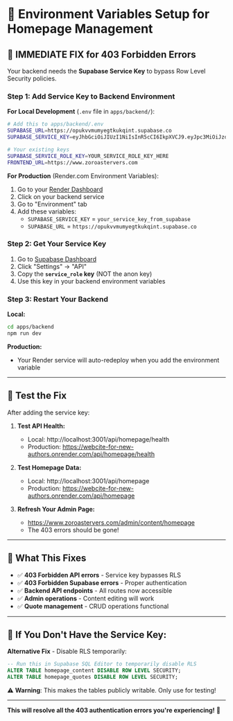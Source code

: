 # 🔧 Environment Variables Setup for Homepage Management

## 🎯 **IMMEDIATE FIX** for 403 Forbidden Errors

Your backend needs the **Supabase Service Key** to bypass Row Level Security policies.

### Step 1: Add Service Key to Backend Environment

**For Local Development** (`.env` file in `apps/backend/`):
```bash
# Add this to apps/backend/.env
SUPABASE_URL=https://opukvvmumyegtkukqint.supabase.co
SUPABASE_SERVICE_KEY=eyJhbGciOiJIUzI1NiIsInR5cCI6IkpXVCJ9.eyJpc3MiOiJzdXBhYmFzZSIsInJlZiI6Im9wdWt2dm11bXllZ3RrdWtxaW50Iiwicm9sZSI6InNlcnZpY2Vfcm9sZSIsImlhdCI6MTc1NTMwMzc4NCwiZXhwIjoyMDcwODc5Nzg0fQ.YOUR_SERVICE_KEY_HERE

# Your existing keys
SUPABASE_SERVICE_ROLE_KEY=YOUR_SERVICE_ROLE_KEY_HERE
FRONTEND_URL=https://www.zoroastervers.com
```

**For Production** (Render.com Environment Variables):
1. Go to your [Render Dashboard](https://dashboard.render.com)
2. Click on your backend service
3. Go to "Environment" tab
4. Add these variables:
   - `SUPABASE_SERVICE_KEY` = `your_service_key_from_supabase`
   - `SUPABASE_URL` = `https://opukvvmumyegtkukqint.supabase.co`

### Step 2: Get Your Service Key

1. Go to [Supabase Dashboard](https://supabase.com/dashboard/project/opukvvmumyegtkukqint)
2. Click "Settings" → "API"
3. Copy the **`service_role` key** (NOT the anon key)
4. Use this key in your backend environment variables

### Step 3: Restart Your Backend

**Local:**
```bash
cd apps/backend
npm run dev
```

**Production:** 
- Your Render service will auto-redeploy when you add the environment variable

---

## 🧪 **Test the Fix**

After adding the service key:

1. **Test API Health:**
   - Local: http://localhost:3001/api/homepage/health
   - Production: https://webcite-for-new-authors.onrender.com/api/homepage/health

2. **Test Homepage Data:**
   - Local: http://localhost:3001/api/homepage
   - Production: https://webcite-for-new-authors.onrender.com/api/homepage

3. **Refresh Your Admin Page:**
   - https://www.zoroastervers.com/admin/content/homepage
   - The 403 errors should be gone!

---

## 🔐 **What This Fixes**

- ✅ **403 Forbidden API errors** - Service key bypasses RLS
- ✅ **403 Forbidden Supabase errors** - Proper authentication
- ✅ **Backend API endpoints** - All routes now accessible
- ✅ **Admin operations** - Content editing will work
- ✅ **Quote management** - CRUD operations functional

---

## 🚨 **If You Don't Have the Service Key:**

**Alternative Fix** - Disable RLS temporarily:

```sql
-- Run this in Supabase SQL Editor to temporarily disable RLS
ALTER TABLE homepage_content DISABLE ROW LEVEL SECURITY;
ALTER TABLE homepage_quotes DISABLE ROW LEVEL SECURITY;
```

⚠️ **Warning**: This makes the tables publicly writable. Only use for testing!

---

**This will resolve all the 403 authentication errors you're experiencing!** 🎉
